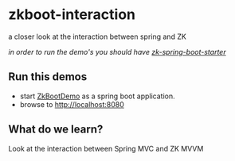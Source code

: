# zkboot-interaction
a closer look at the interaction between spring and ZK

_in order to run the demo's you should have [zk-spring-boot-starter](https://github.com/dirkdeyne/zk-spring-boot-starter/tree/master/zk-spring-boot-starter)_

## Run this demos
* start [ZkBootDemo](https://github.com/dirkdeyne/zk-spring-boot-starter/blob/master/zk-spring-boot-demos/zkboot-hello/src/main/java/be/enyed/zkboot/ZkBootDemo.java) as a spring boot application.
* browse to [http://localhost:8080](http://localhost:8080)

## What do we learn?
Look at the interaction between Spring MVC and ZK MVVM

